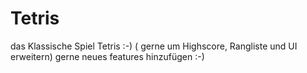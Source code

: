 # Tetris
das Klassische Spiel Tetris :-) ( gerne um Highscore, Rangliste und UI erweitern)
gerne neues features hinzufügen :-)
